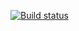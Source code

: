 [![Build status](https://ci.appveyor.com/api/projects/status/ht450xelinfpqq6h?svg=true)](https://ci.appveyor.com/project/JuliaGhalini/ci-gradle)

